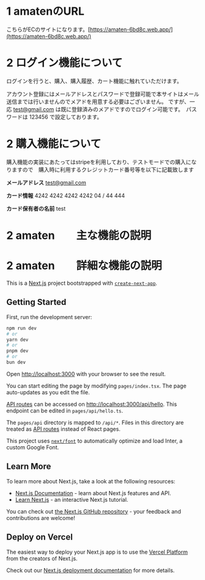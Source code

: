 # 1 amatenのURL

こちらがECのサイトになります。[https://amaten-6bd8c.web.app/](https://amaten-6bd8c.web.app/)

# 2 ログイン機能について

ログインを行うと、購入、購入履歴、カート機能に触れていただけます。

アカウント登録にはメールアドレスとパスワードで登録可能で本サイトはメール送信までは行いませんのでメアドを用意する必要はございません。
ですが、一応 test@gmail.com は既に登録済みのメアドですのでログイン可能です。　パスワードは 123456 で設定しております。

# 2 購入機能について

購入機能の実装にあたってはstripeを利用しており、テストモードでの購入になりますので　購入時に利用するクレジットカード番号等を以下に記載致します

**メールアドレス**
test@gmail.com

**カード情報**
4242 4242 4242 4242
04 / 44
444

**カード保有者の名前**
test

# 2 amaten　　主な機能の説明


# 2 amaten　　詳細な機能の説明









This is a [Next.js](https://nextjs.org/) project bootstrapped with [`create-next-app`](https://github.com/vercel/next.js/tree/canary/packages/create-next-app).

## Getting Started

First, run the development server:

```bash
npm run dev
# or
yarn dev
# or
pnpm dev
# or
bun dev
```

Open [http://localhost:3000](http://localhost:3000) with your browser to see the result.

You can start editing the page by modifying `pages/index.tsx`. The page auto-updates as you edit the file.

[API routes](https://nextjs.org/docs/api-routes/introduction) can be accessed on [http://localhost:3000/api/hello](http://localhost:3000/api/hello). This endpoint can be edited in `pages/api/hello.ts`.

The `pages/api` directory is mapped to `/api/*`. Files in this directory are treated as [API routes](https://nextjs.org/docs/api-routes/introduction) instead of React pages.

This project uses [`next/font`](https://nextjs.org/docs/basic-features/font-optimization) to automatically optimize and load Inter, a custom Google Font.

## Learn More

To learn more about Next.js, take a look at the following resources:

- [Next.js Documentation](https://nextjs.org/docs) - learn about Next.js features and API.
- [Learn Next.js](https://nextjs.org/learn) - an interactive Next.js tutorial.

You can check out [the Next.js GitHub repository](https://github.com/vercel/next.js/) - your feedback and contributions are welcome!

## Deploy on Vercel

The easiest way to deploy your Next.js app is to use the [Vercel Platform](https://vercel.com/new?utm_medium=default-template&filter=next.js&utm_source=create-next-app&utm_campaign=create-next-app-readme) from the creators of Next.js.

Check out our [Next.js deployment documentation](https://nextjs.org/docs/deployment) for more details.
